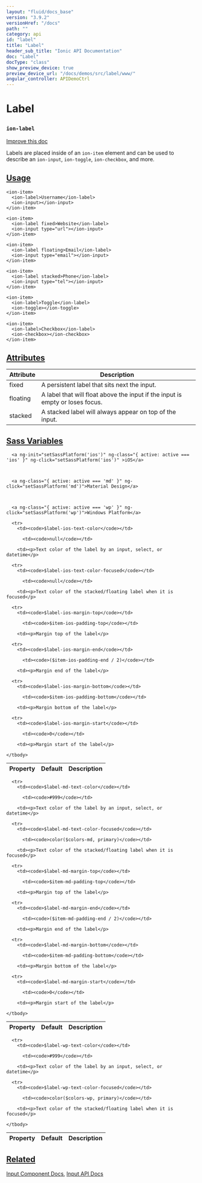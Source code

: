 ```yaml
---
layout: "fluid/docs_base"
version: "3.9.2"
versionHref: "/docs"
path: ""
category: api
id: "label"
title: "Label"
header_sub_title: "Ionic API Documentation"
doc: "Label"
docType: "class"
show_preview_device: true
preview_device_url: "/docs/demos/src/label/www/"
angular_controller: APIDemoCtrl 
---
```










<h1 class="api-title">
<a class="anchor" name="label" href="#label"></a>

Label
<h3><code>ion-label</code></h3>






</h1>

<a class="improve-v2-docs" href="http://github.com/ionic-team/ionic/edit/master/src/components/label/label.ts#L3">
Improve this doc
</a>






<p>Labels are placed inside of an <code>ion-item</code> element and can be used
to describe an <code>ion-input</code>, <code>ion-toggle</code>, <code>ion-checkbox</code>, and more.</p>




<!-- @usage tag -->

<h2><a class="anchor" name="usage" href="#usage">Usage</a></h2>

<pre><code class="lang-html">&lt;ion-item&gt;
  &lt;ion-label&gt;Username&lt;/ion-label&gt;
  &lt;ion-input&gt;&lt;/ion-input&gt;
&lt;/ion-item&gt;

&lt;ion-item&gt;
  &lt;ion-label fixed&gt;Website&lt;/ion-label&gt;
  &lt;ion-input type=&quot;url&quot;&gt;&lt;/ion-input&gt;
&lt;/ion-item&gt;

&lt;ion-item&gt;
  &lt;ion-label floating&gt;Email&lt;/ion-label&gt;
  &lt;ion-input type=&quot;email&quot;&gt;&lt;/ion-input&gt;
&lt;/ion-item&gt;

&lt;ion-item&gt;
  &lt;ion-label stacked&gt;Phone&lt;/ion-label&gt;
  &lt;ion-input type=&quot;tel&quot;&gt;&lt;/ion-input&gt;
&lt;/ion-item&gt;

&lt;ion-item&gt;
  &lt;ion-label&gt;Toggle&lt;/ion-label&gt;
  &lt;ion-toggle&gt;&lt;/ion-toggle&gt;
&lt;/ion-item&gt;

&lt;ion-item&gt;
  &lt;ion-label&gt;Checkbox&lt;/ion-label&gt;
  &lt;ion-checkbox&gt;&lt;/ion-checkbox&gt;
&lt;/ion-item&gt;
</code></pre>




<!-- @property tags -->

<h2><a class="anchor" name="attributes" href="#attributes">Attributes</a></h2>
<table class="table" style="margin:0;">
<thead>
<tr>
<th>Attribute</th>











<th>Description</th>
</tr>
</thead>
<tbody>

<tr>
<td>
fixed
</td>



<td>
A persistent label that sits next the input.
</td>
</tr>

<tr>
<td>
floating
</td>



<td>
A label that will float above the input if the input is empty or loses focus.
</td>
</tr>

<tr>
<td>
stacked
</td>



<td>
A stacked label will always appear on top of the input.


</td>
</tr>

</tbody>
</table>



<!-- instance methods on the class -->


  <h2 id="sass-variable-header"><a class="anchor" name="sass-variables" href="#sass-variables">Sass Variables</a></h2>
  <div id="sass-variables" ng-controller="SassToggleCtrl">
  <div class="sass-platform-toggle">
    
      
      
      <a ng-init="setSassPlatform('ios')" ng-class="{ active: active === 'ios' }" ng-click="setSassPlatform('ios')" >iOS</a>
      
      
      
      <a ng-class="{ active: active === 'md' }" ng-click="setSassPlatform('md')">Material Design</a>
      
      
      
      <a ng-class="{ active: active === 'wp' }" ng-click="setSassPlatform('wp')">Windows Platform</a>
      
      
    
  </div>


  
  <table ng-show="active === 'ios'" id="sass-ios" class="table param-table" style="margin:0;">
    <thead>
      <tr>
        <th>Property</th>
        <th>Default</th>
        <th>Description</th>
      </tr>
    </thead>
    <tbody>
      
      <tr>
        <td><code>$label-ios-text-color</code></td>
        
          <td><code>null</code></td>
        
        <td><p>Text color of the label by an input, select, or datetime</p>
</td>
      </tr>
      
      <tr>
        <td><code>$label-ios-text-color-focused</code></td>
        
          <td><code>null</code></td>
        
        <td><p>Text color of the stacked/floating label when it is focused</p>
</td>
      </tr>
      
      <tr>
        <td><code>$label-ios-margin-top</code></td>
        
          <td><code>$item-ios-padding-top</code></td>
        
        <td><p>Margin top of the label</p>
</td>
      </tr>
      
      <tr>
        <td><code>$label-ios-margin-end</code></td>
        
          <td><code>($item-ios-padding-end / 2)</code></td>
        
        <td><p>Margin end of the label</p>
</td>
      </tr>
      
      <tr>
        <td><code>$label-ios-margin-bottom</code></td>
        
          <td><code>$item-ios-padding-bottom</code></td>
        
        <td><p>Margin bottom of the label</p>
</td>
      </tr>
      
      <tr>
        <td><code>$label-ios-margin-start</code></td>
        
          <td><code>0</code></td>
        
        <td><p>Margin start of the label</p>
</td>
      </tr>
      
    </tbody>
  </table>
  
  <table ng-show="active === 'md'" id="sass-md" class="table param-table" style="margin:0;">
    <thead>
      <tr>
        <th>Property</th>
        <th>Default</th>
        <th>Description</th>
      </tr>
    </thead>
    <tbody>
      
      <tr>
        <td><code>$label-md-text-color</code></td>
        
          <td><code>#999</code></td>
        
        <td><p>Text color of the label by an input, select, or datetime</p>
</td>
      </tr>
      
      <tr>
        <td><code>$label-md-text-color-focused</code></td>
        
          <td><code>color($colors-md, primary)</code></td>
        
        <td><p>Text color of the stacked/floating label when it is focused</p>
</td>
      </tr>
      
      <tr>
        <td><code>$label-md-margin-top</code></td>
        
          <td><code>$item-md-padding-top</code></td>
        
        <td><p>Margin top of the label</p>
</td>
      </tr>
      
      <tr>
        <td><code>$label-md-margin-end</code></td>
        
          <td><code>($item-md-padding-end / 2)</code></td>
        
        <td><p>Margin end of the label</p>
</td>
      </tr>
      
      <tr>
        <td><code>$label-md-margin-bottom</code></td>
        
          <td><code>$item-md-padding-bottom</code></td>
        
        <td><p>Margin bottom of the label</p>
</td>
      </tr>
      
      <tr>
        <td><code>$label-md-margin-start</code></td>
        
          <td><code>0</code></td>
        
        <td><p>Margin start of the label</p>
</td>
      </tr>
      
    </tbody>
  </table>
  
  <table ng-show="active === 'wp'" id="sass-wp" class="table param-table" style="margin:0;">
    <thead>
      <tr>
        <th>Property</th>
        <th>Default</th>
        <th>Description</th>
      </tr>
    </thead>
    <tbody>
      
      <tr>
        <td><code>$label-wp-text-color</code></td>
        
          <td><code>#999</code></td>
        
        <td><p>Text color of the label by an input, select, or datetime</p>
</td>
      </tr>
      
      <tr>
        <td><code>$label-wp-text-color-focused</code></td>
        
          <td><code>color($colors-wp, primary)</code></td>
        
        <td><p>Text color of the stacked/floating label when it is focused</p>
</td>
      </tr>
      
    </tbody>
  </table>
  
</div>



<!-- related link -->

<h2><a class="anchor" name="related" href="#related">Related</a></h2>

<a href="../../../../components#inputs">Input Component Docs</a>,
<a href="../../input/Input">Input API Docs</a><!-- end content block -->


<!-- end body block -->

